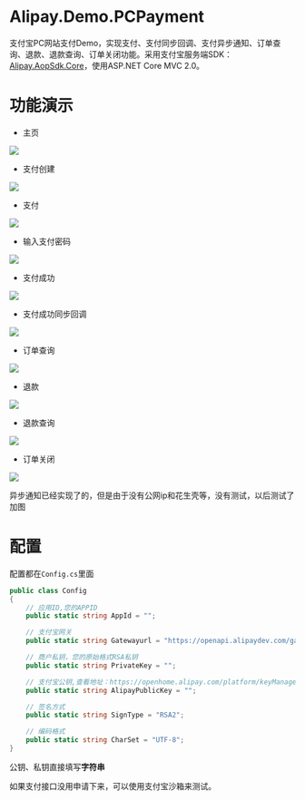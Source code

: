 # Alipay.Demo.PCPayment
支付宝PC网站支付Demo，实现支付、支付同步回调、支付异步通知、订单查询、退款、退款查询、订单关闭功能。采用支付宝服务端SDK：[Alipay.AopSdk.Core](https://github.com/stulzq/Alipay.AopSdk.Core "Alipay.AopSdk.Core")，使用ASP.NET Core MVC 2.0。

# 功能演示

- 主页

![](Alipay.Demo.PCPayment/image/1index.jpg)

- 支付创建

![](Alipay.Demo.PCPayment/image/2payorder.jpg)

- 支付

![](Alipay.Demo.PCPayment/image/3pay.jpg)

- 输入支付密码

![](Alipay.Demo.PCPayment/image/4pay.jpg)

- 支付成功

![](Alipay.Demo.PCPayment/image/5paysuccess.jpg)

- 支付成功同步回调

![](Alipay.Demo.PCPayment/image/6paysuccess.jpg)

- 订单查询

![](Alipay.Demo.PCPayment/image/7orderquery.jpg)

- 退款

![](Alipay.Demo.PCPayment/image/8refund.jpg)

- 退款查询

![](Alipay.Demo.PCPayment/image/9refundquery.jpg)

- 订单关闭

![](Alipay.Demo.PCPayment/image/10orderclose.jpg)

异步通知已经实现了的，但是由于没有公网ip和花生壳等，没有测试，以后测试了加图

# 配置

配置都在`Config.cs`里面

```csharp
public class Config
{
	// 应用ID,您的APPID
	public static string AppId = "";

	// 支付宝网关
	public static string Gatewayurl = "https://openapi.alipaydev.com/gateway.do";

	// 商户私钥，您的原始格式RSA私钥
	public static string PrivateKey = "";

	// 支付宝公钥,查看地址：https://openhome.alipay.com/platform/keyManage.htm 对应APPID下的支付宝公钥。
	public static string AlipayPublicKey = "";

	// 签名方式
	public static string SignType = "RSA2";

	// 编码格式
	public static string CharSet = "UTF-8";
}
```

公钥、私钥直接填写**字符串**

如果支付接口没用申请下来，可以使用支付宝沙箱来测试。

